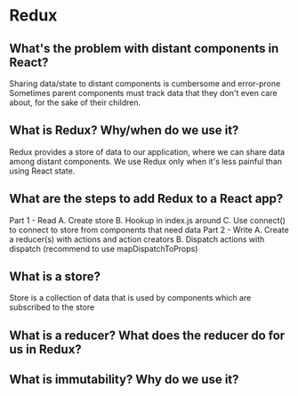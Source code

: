 # Redux

## What's the problem with distant components in React?

Sharing data/state to distant components is cumbersome and error-prone
Sometimes parent components must track data that they don't even care about, for the sake of their children.

## What is Redux? Why/when do we use it?

Redux provides a store of data to our application, where we can share data among distant components. We use Redux only when it's less painful than using React state.

## What are the steps to add Redux to a React app?

Part 1 - Read
    A. Create store
    B. Hookup  in index.js <Provider> around <App></App> </Provider>
    C. Use connect() to connect to store from components that need data
Part 2 - Write
    A. Create a reducer(s) with actions and action creators
    B. Dispatch actions with dispatch (recommend to use mapDispatchToProps)

## What is a store?

Store is a collection of data that is used by components which are subscribed to the store

## What is a reducer? What does the reducer do for us in Redux?

## What is immutability? Why do we use it?

